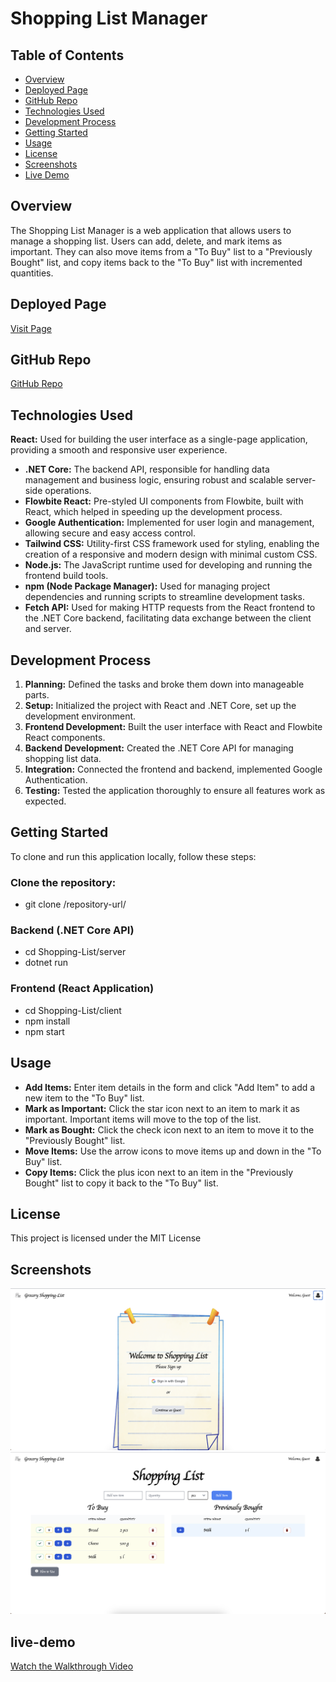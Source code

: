 # Shopping List Manager


## Table of Contents

- [Overview](#overview)
- [Deployed Page](#deployed-page)
- [GitHub Repo](#github-repo)
- [Technologies Used](#technologies-used)
- [Development Process](#development-process)
- [Getting Started](#getting-started)
- [Usage](#usage)
- [License](#license)
- [Screenshots](#screenshots)
- [Live Demo](#live-demo)

## Overview

The Shopping List Manager is a web application that allows users to manage a shopping list. Users can add, delete, and mark items as important. They can also move items from a "To Buy" list to a "Previously Bought" list, and copy items back to the "To Buy" list with incremented quantities.

## Deployed Page

[Visit Page](https://groceryshopping-list.netlify.app/)

## GitHub Repo

[GitHub Repo](https://github.com/Aysegulozen/Shopping-List)

## Technologies Used

**React:** Used for building the user interface as a single-page application, providing a smooth and responsive user experience.
- **.NET Core:** The backend API, responsible for handling data management and business logic, ensuring robust and scalable server-side operations.
- **Flowbite React:** Pre-styled UI components from Flowbite, built with React, which helped in speeding up the development process.
- **Google Authentication:** Implemented for user login and management, allowing secure and easy access control.
- **Tailwind CSS:** Utility-first CSS framework used for styling, enabling the creation of a responsive and modern design with minimal custom CSS.
- **Node.js:** The JavaScript runtime used for developing and running the frontend build tools.
- **npm (Node Package Manager):** Used for managing project dependencies and running scripts to streamline development tasks.
- **Fetch API:** Used for making HTTP requests from the React frontend to the .NET Core backend, facilitating data exchange between the client and server.

## Development Process

1. **Planning:** Defined the tasks and broke them down into manageable parts.
2. **Setup:** Initialized the project with React and .NET Core, set up the development environment.
3. **Frontend Development:** Built the user interface with React and Flowbite React components.
4. **Backend Development:** Created the .NET Core API for managing shopping list data.
5. **Integration:** Connected the frontend and backend, implemented Google Authentication.
6. **Testing:** Tested the application thoroughly to ensure all features work as expected.

## Getting Started

To clone and run this application locally, follow these steps:
### Clone the repository:
   - git clone /repository-url/
### Backend (.NET Core API)
   - cd Shopping-List/server
   - dotnet run
### Frontend (React Application)
   - cd Shopping-List/client
   - npm install
   - npm start

## Usage

- **Add Items:** Enter item details in the form and click "Add Item" to add a new item to the "To Buy" list.
- **Mark as Important:** Click the star icon next to an item to mark it as important. Important items will move to the top of the list.
- **Mark as Bought:** Click the check icon next to an item to move it to the "Previously Bought" list.
- **Move Items:** Use the arrow icons to move items up and down in the "To Buy" list.
- **Copy Items:** Click the plus icon next to an item in the "Previously Bought" list to copy it back to the "To Buy" list.

## License

This project is licensed under the MIT License 

## Screenshots

![SignUp](./client/src/assets/images/signup-Screenshot%20.png)
![Home](./client/src/assets/images/homepage-Screenshot%20.png)

## live-demo
[Watch the Walkthrough Video](https://drive.google.com/file/d/1Jm2PpsdUsENU3zNaTgdcfKPZ3s8d3HRH/view?usp=sharing)







